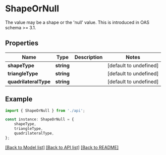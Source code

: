 # ShapeOrNull

The value may be a shape or the \'null\' value. This is introduced in OAS schema >= 3.1.

## Properties

Name | Type | Description | Notes
------------ | ------------- | ------------- | -------------
**shapeType** | **string** |  | [default to undefined]
**triangleType** | **string** |  | [default to undefined]
**quadrilateralType** | **string** |  | [default to undefined]

## Example

```typescript
import { ShapeOrNull } from './api';

const instance: ShapeOrNull = {
    shapeType,
    triangleType,
    quadrilateralType,
};
```

[[Back to Model list]](../README.md#documentation-for-models) [[Back to API list]](../README.md#documentation-for-api-endpoints) [[Back to README]](../README.md)
